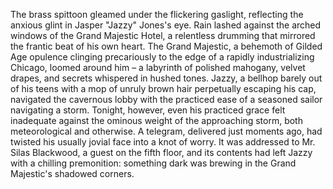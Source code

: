 The brass spittoon gleamed under the flickering gaslight, reflecting the anxious glint in Jasper "Jazzy" Jones's eye.  Rain lashed against the arched windows of the Grand Majestic Hotel, a relentless drumming that mirrored the frantic beat of his own heart.  The Grand Majestic, a behemoth of Gilded Age opulence clinging precariously to the edge of a rapidly industrializing Chicago, loomed around him – a labyrinth of polished mahogany, velvet drapes, and secrets whispered in hushed tones.  Jazzy, a bellhop barely out of his teens with a mop of unruly brown hair perpetually escaping his cap, navigated the cavernous lobby with the practiced ease of a seasoned sailor navigating a storm.  Tonight, however, even his practiced grace felt inadequate against the ominous weight of the approaching storm, both meteorological and otherwise.  A telegram, delivered just moments ago, had twisted his usually jovial face into a knot of worry.  It was addressed to Mr. Silas Blackwood, a guest on the fifth floor, and its contents had left Jazzy with a chilling premonition: something dark was brewing in the Grand Majestic's shadowed corners.
